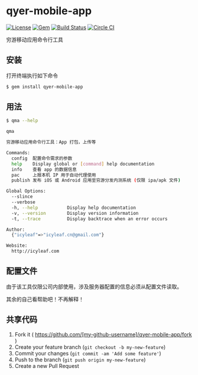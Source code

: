 # qyer-mobile-app

[![License](https://img.shields.io/badge/license-MIT-green.svg?style=flat)](https://github.com/icyleaf/qyer-mobile-app/blob/master/LICENSE)
[![Gem](https://img.shields.io/gem/v/qyer-mobile-app.svg?style=flat)](http://rubygems.org/gems/qyer-mobile-app)
[![Build Status](https://travis-ci.org/icyleaf/qyer-mobile-app.svg)](https://travis-ci.org/icyleaf/qyer-mobile-app)
[![Circle CI](https://circleci.com/gh/icyleaf/qyer-mobile-app/tree/develop.svg?style=svg)](https://circleci.com/gh/icyleaf/qyer-mobile-app/tree/develop)

穷游移动应用命令行工具

安装
----

打开终端执行如下命令

```bash
$ gem install qyer-mobile-app
```

用法
----

```bash
$ qma --help

qma

穷游移动应用命令行工具：App 打包，上传等

Commands:
  config  配置命令需求的参数
  help    Display global or [command] help documentation
  info    查看 app 的数据信息
  pac     上报本机 IP 用于自动代理使用
  publish 发布 iOS 或 Android 应用至穷游分发内测系统 (仅限 ipa/apk 文件)

Global Options:
  --slince
  --verbose
  -h, --help           Display help documentation
  -v, --version        Display version information
  -t, --trace          Display backtrace when an error occurs

Author:
  {"icyleaf"=>"icyleaf.cn@gmail.com"}

Website:
  http://icyleaf.com
```

配置文件
--------

由于该工具仅限公司内部使用，涉及服务器配置的信息必须从配置文件读取。

其余的自己看帮助吧！不再解释！

共享代码
--------

1.	Fork it ( https://github.com/[my-github-username]/qyer-mobile-app/fork )
2.	Create your feature branch (`git checkout -b my-new-feature`\)
3.	Commit your changes (`git commit -am 'Add some feature'`\)
4.	Push to the branch (`git push origin my-new-feature`\)
5.	Create a new Pull Request

